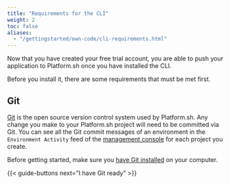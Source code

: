 ```yaml
---
title: "Requirements for the CLI"
weight: 2
toc: false
aliases:
  - "/gettingstarted/own-code/cli-requirements.html"
---
```


Now that you have created your free trial account, you are able to push your application to Platform.sh once you have installed the CLI.

Before you install it, there are some requirements that must be met first.

## Git

[Git](/development/tools.md#git) is the open source version control system used by Platform.sh. Any change you make to your Platform.sh project will need to be committed via Git. You can see all the Git commit messages of an environment in the `Environment Activity` feed of the [management console](/administration/web/_index.md) for each project you create.

Before getting started, make sure you [have Git installed](https://git-scm.com/) on your computer.

{{< guide-buttons next="I have Git ready" >}}
